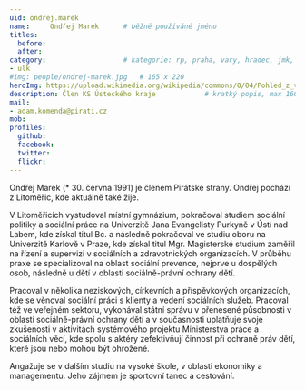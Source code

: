 ```yaml
---
uid: ondrej.marek
name:     Ondřej Marek  	# běžně používáné jméno
titles:
  before:
  after:
category:                 	# kategorie: rp, praha, vary, hradec, jmk, senat
- ulk
#img: people/ondrej-marek.jpg   # 165 x 220
heroImg: https://upload.wikimedia.org/wikipedia/commons/0/04/Pohled_z_vyhl%C3%ADdky_Skály_na_Úst%C3%AD_nad_Labem%2C_05-2013.JPG
description: Člen KS Ústeckého kraje          	# kratký popis, max 160 znaků
mail:
- adam.komenda@pirati.cz
mob:	
profiles:
  github:
  facebook: 
  twitter: 
  flickr: 
---
```


Ondřej Marek (* 30. června 1991) je členem Pirátské strany. Ondřej pochází z Litoměřic, kde aktuálně také žije.

V Litoměřicích vystudoval místní gymnázium, pokračoval studiem sociální politiky a sociální práce na Univerzitě Jana Evangelisty Purkyně v Ústí nad Labem, kde získal titul Bc. a následně pokračoval ve studiu oboru na Univerzitě Karlově v Praze, kde získal titul Mgr. Magisterské studium zaměřil na řízení a supervizi v sociálních a zdravotnických organizacích. V průběhu praxe se specializoval na oblast sociální prevence, nejprve u dospělých osob, následně u dětí v oblasti sociálně-právní ochrany dětí.

Pracoval v několika neziskových, církevních a příspěvkových organizacích, kde se věnoval sociální práci s klienty a vedení sociálních služeb. Pracoval též ve veřejném sektoru, vykonával státní správu v přenesené působnosti v oblasti sociálně-právní ochrany dětí a v současnosti uplatňuje svoje zkušenosti v aktivitách systémového projektu Ministerstva práce a sociálních věcí, kde spolu s aktéry zefektivňují činnost při ochraně práv dětí, které jsou nebo mohou být ohrožené.

Angažuje se v dalším studiu na vysoké škole, v oblasti ekonomiky a managementu. Jeho zájmem je sportovní tanec a cestování.
